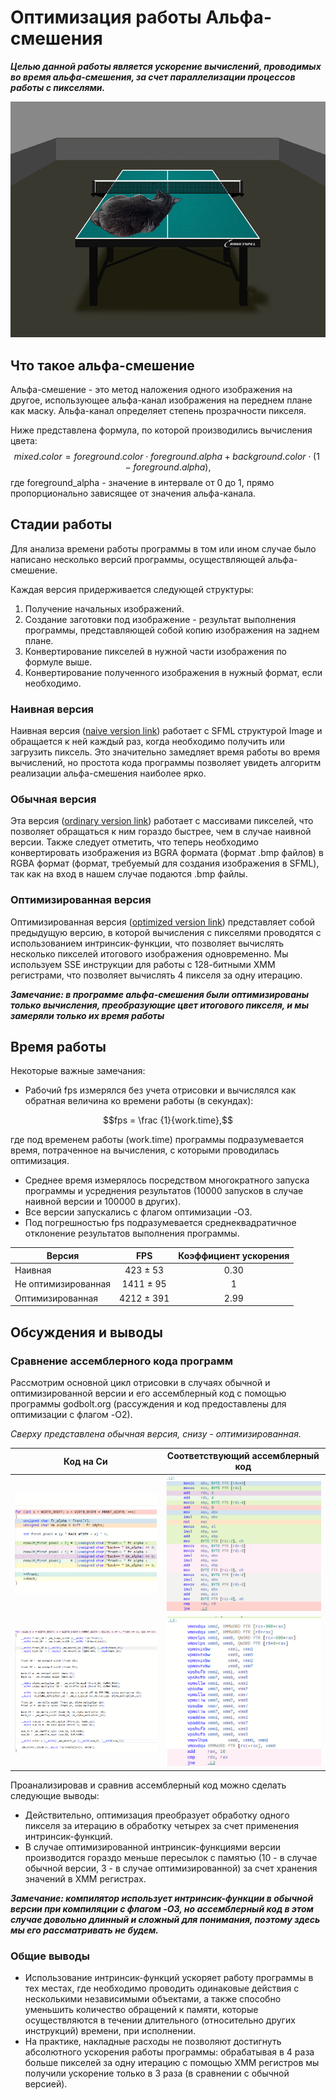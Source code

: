 # Оптимизация работы Альфа-смешения

***Целью данной работы является ускорение вычислений, проводимых во время альфа-смешения, за счет параллелизации процессов работы с пикселями.***


![](/images&font/alpha_blending_result.png?raw=true "Пример альфа-смешения изображений теннисного стола и кота")

## **Что такое альфа-смешение**

Альфа-смешение - это метод наложения одного изображения на другое, использующее альфа-канал изображения на переднем плане как маску. Альфа-канал определяет степень прозрачности пикселя.

Ниже представлена формула, по которой производились вычисления цвета:
$$mixed.color = foreground.color \cdot foreground.alpha + background.color \cdot (1 - foreground.alpha),$$
где foreground_alpha - значение в интервале от 0 до 1, прямо пропорционально зависящее от значения альфа-канала.


## **Стадии работы**

Для анализа времени работы программы в том или ином случае было написано несколько версий программы, осуществляющей альфа-смешение.

Каждая версия придерживается следующей структуры:
1. Получение начальных изображений.
2. Создание заготовки под изображение - результат выполнения программы, представляющей собой копию изображения на заднем плане.
3. Конвертирование пикселей в нужной части изображения по формуле выше.
4. Конвертирование полученного изображения в нужный формат, если необходимо.

### **Наивная версия**

Наивная версия ([naive version link](/implementation_versions/alpha_blending_0.cpp)) работает с SFML структурой Image и обращается к ней каждый раз, когда необходимо получить или загрузить пиксель. Это значительно замедляет время работы во время вычислений, но простота кода программы позволяет увидеть алгоритм реализации альфа-смешения наиболее ярко.

### **Обычная версия**

Эта версия ([ordinary version link](/implementation_versions/alpha_blending_1.cpp)) работает с массивами пикселей, что позволяет обращаться к ним гораздо быстрее, чем в случае наивной версии. Также следует отметить, что теперь необходимо конвертировать изображения из BGRA формата (формат .bmp файлов) в RGBA формат (формат, требуемый для создания изображения в SFML), так как на вход в нашем случае подаются .bmp файлы.

### **Оптимизированная версия**

Оптимизированная версия ([optimized version link](/implementation_versions/alpha_blending_2.cpp)) представляет собой предыдущую версию, в которой вычисления с пикселями проводятся с использованием интринсик-функции, что позволяет вычислять несколько пикселей итогового изображения одновременно. Мы используем SSE инструкции для работы с 128-битными XMM регистрами, что позволяет вычислять 4 пикселя за одну итерацию.

***Замечание: в программе альфа-смешения были оптимизированы только вычисления, преобразующие цвет итогового пикселя, и мы замеряли только их время работы***

## **Время работы**

Некоторые важные замечания:
- Рабочий fps измерялся без учета отрисовки и вычислялся как обратная величина ко времени работы (в секундах):

$$fps = \frac {1}{work.time},$$

где под временем работы (work.time) программы подразумевается время, потраченное на вычисления, с которыми проводилась оптимизация.

- Среднее время измерялось посредством многократного запуска программы и усреднения результатов (10000 запусков в случае наивной версии и 100000 в других).
- Все версии запускались с флагом оптимизации -O3.
- Под погрешностью fps подразумевается среднеквадратичное отклонение результатов выполнения программы.

| Версия                      | FPS        | Коэффициент ускорения |
| --------------------------- |:----------:|:---------------------:|
| Наивная                     | 423  ± 53  |    0.30               |
| Не оптимизированная         | 1411 ± 95  |    1                  |    
| Оптимизированная            | 4212 ± 391 |    2.99               |

## **Обсуждения и выводы**

### **Сравнение ассемблерного кода программ**

Рассмотрим основной цикл отрисовки в случаях обычной и оптимизированной версии и его ассемблерный код с помощью программы godbolt.org (рассуждения и код предоставлены для оптимизации с флагом -O2).

*Сверху представлена обычная версия, снизу - оптимизированная.*

| Код на Си                                                 |  Соответствующий ассемблерный код                            |
|:---------------------------------------------------------:|:------------------------------------------------------------:|
| ![](/images&font/godbolt_cmp/not_optimized_C.png?raw=true)| ![](/images&font/godbolt_cmp/not_optimized_asm.png?raw=true) |
| ![](/images&font/godbolt_cmp/optimized_C.png?raw=true)    | ![](/images&font/godbolt_cmp/optimized_asm.png?raw=true)     |


Проанализировав и сравнив ассемблерный код можно сделать следующие выводы:
- Действительно, оптимизация преобразует обработку одного пикселя за итерацию в обработку четырех за счет применения интринсик-функций.
- В случае оптимизированной интринсик-функциями версии производится гораздо меньше пересылок с памятью (10 - в случае обычной версии, 3 - в случае оптимизированной) за счет хранения значений в XMM регистрах.

***Замечание: компилятор использует интринсик-функции в обычной версии при компиляции с флагом -O3, но ассемблерный код в этом случае довольно длинный и сложный для понимания, поэтому здесь мы его рассматривать не будем.***



### **Общие выводы**
- Использование интринсик-функций ускоряет работу программы в тех местах, где необходимо проводить одинаковые действия с несколькими независимыми объектами, а также способно уменьшить количество обращений к памяти, которые осуществляются в течении длительного (относительно других инструкций) времени, при исполнении.
- На практике, накладные расходы не позволяют достигнуть абсолютного ускорения работы программы: обрабатывая в 4 раза больше пикселей за одну итерацию с помощью XMM регистров мы получили ускорение только в 3 раза (в сравнении с обычной версией). 